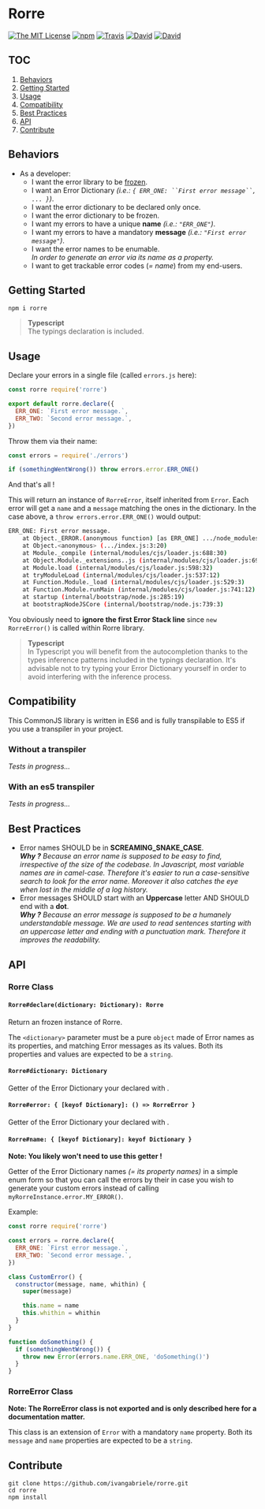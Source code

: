 # Rorre

[![The MIT License](https://img.shields.io/badge/license-MIT-orange.svg?style=flat-square)](http://opensource.org/licenses/MIT)
[![npm](https://img.shields.io/npm/v/rorre.svg?style=flat-square)](https://www.npmjs.com/package/rorre)
[![Travis](https://img.shields.io/travis/ivangabriele/rorre.svg?style=flat-square)](https://travis-ci.org/ivangabriele/rorre)
[![David](https://img.shields.io/david/ivangabriele/rorre.svg?style=flat-square)](https://david-dm.org/ivangabriele/rorre?type=dev)
[![David](https://img.shields.io/david/dev/ivangabriele/rorre.svg?style=flat-square)](https://david-dm.org/ivangabriele/rorre?type=dev)

## TOC

1. [Behaviors](#behaviors)
1. [Getting Started](#getting-started)
1. [Usage](#usage)
1. [Compatibility](#compatibility)
1. [Best Practices](#best-practices)
1. [API](#usage)
1. [Contribute](#contribute)

## Behaviors

- As a developer:
  - I want the error library to be [frozen](https://developer.mozilla.org/en-US/docs/Web/JavaScript/Reference/Global_Objects/Object/freeze).
  - I want an Error Dictionary _(i.e.: `{ ERR_ONE: ``First error message``, ... }`)_.
  - I want the error dictionary to be declared only once.
  - I want the error dictionary to be frozen.
  - I want my errors to have a unique **name** _(i.e.: `"ERR_ONE"`)_.
  - I want my errors to have a mandatory **message** _(i.e.: `"First error message"`)_.
  - I want the error names to be enumable.<br>
    _In order to generate an error via its name as a property._
  - I want to get trackable error codes (_= name_) from my end-users.

## Getting Started

```
npm i rorre
```

> **Typescript**<br>
> The typings declaration is included.

## Usage

Declare your errors in a single file (called `errors.js` here):

```js
const rorre require('rorre')

export default rorre.declare({
  ERR_ONE: `First error message.`,
  ERR_TWO: `Second error message.`,
})
```

Throw them via their name:

```js
const errors = require('./errors')

if (somethingWentWrong()) throw errors.error.ERR_ONE()
```

And that's all !

This will return an instance of `RorreError`, itself inherited from `Error`. Each error will get a `name` and a `message` matching the ones in the dictionary. In the case above, a `throw errors.error.ERR_ONE()` would output:

```bash
ERR_ONE: First error message.
    at Object._ERROR.(anonymous function) [as ERR_ONE] .../node_modules/rorre/rorre.js:105:28)
    at Object.<anonymous> (.../index.js:3:20)
    at Module._compile (internal/modules/cjs/loader.js:688:30)
    at Object.Module._extensions..js (internal/modules/cjs/loader.js:699:10)
    at Module.load (internal/modules/cjs/loader.js:598:32)
    at tryModuleLoad (internal/modules/cjs/loader.js:537:12)
    at Function.Module._load (internal/modules/cjs/loader.js:529:3)
    at Function.Module.runMain (internal/modules/cjs/loader.js:741:12)
    at startup (internal/bootstrap/node.js:285:19)
    at bootstrapNodeJSCore (internal/bootstrap/node.js:739:3)
```

You obviously need to **ignore the first Error Stack line** since `new RorreError()` is called within Rorre library.

> **Typescript**<br>
> In Typescript you will benefit from the autocompletion thanks to the types inference patterns included in the typings declaration. It's advisable not to try typing your Error Dictionary yourself in order to avoid interfering with the inference process.

## Compatibility

This CommonJS library is written in ES6 and is fully transpilable to ES5 if you use a transpiler in your project.

### Without a transpiler

_Tests in progress..._

### With an es5 transpiler

_Tests in progress..._

## Best Practices

- Error names SHOULD be in **SCREAMING_SNAKE_CASE**.<br>
  _**Why ?** Because an error name is supposed to be easy to find, irrespective of the size of the codebase. In Javascript, most variable names are in camel-case. Therefore it's easier to run a case-sensitive search to look for the error name. Moreover it also catches the eye when lost in the middle of a log history._
- Error messages SHOULD start with an **Uppercase** letter AND SHOULD end with a **dot**.<br>
  _**Why ?** Because an error message is supposed to be a humanely understandable message. We are used to read sentences starting with an uppercase letter and ending with a punctuation mark. Therefore it improves the readability._

## API

### Rorre Class

#### `Rorre#declare(dictionary: Dictionary): Rorre`

Return an frozen instance of Rorre.

The `<dictionary>` parameter must be a pure `object` made of Error names as its properties, and matching Error messages as its values. Both its properties and values are expected to be a `string`.

#### `Rorre#dictionary: Dictionary`

Getter of the Error Dictionary your declared with .

#### `Rorre#error: { [keyof Dictionary]: () => RorreError }`

Getter of the Error Dictionary your declared with .

#### `Rorre#name: { [keyof Dictionary]: keyof Dictionary }`

**Note: You likely won't need to use this getter !**

Getter of the Error Dictionary names _(= its property names)_ in a simple enum form so that you can call the errors by their in case you wish to generate your custom errors instead of calling `myRorreInstance.error.MY_ERROR()`.

Example:

```js
const rorre require('rorre')

const errors = rorre.declare({
  ERR_ONE: `First error message.`,
  ERR_TWO: `Second error message.`,
})

class CustomError() {
  constructor(message, name, whithin) {
    super(message)

    this.name = name
    this.whithin = whithin
  }
}

function doSomething() {
  if (somethingWentWrong()) {
    throw new Error(errors.name.ERR_ONE, 'doSomething()')
  }
}
```

### RorreError Class

**Note: The RorreError class is not exported and is only described here for a documentation matter.**

This class is an extension of `Error` with a mandatory `name` property. Both its `message` and `name` properties are expected to be a `string`.

## Contribute

```
git clone https://github.com/ivangabriele/rorre.git
cd rorre
npm install
```
